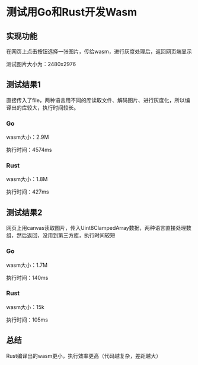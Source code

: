 # 测试用Go和Rust开发Wasm
## 实现功能
在网页上点击按钮选择一张图片，传给wasm，进行灰度处理后，返回网页端显示

测试图片大小为：2480x2976

## 测试结果1
直接传入了file，两种语言用不同的库读取文件、解码图片、进行灰度化，所以编译出的库较大，执行时间较长。
### Go
wasm大小：2.9M

执行时间：4574ms

### Rust
wasm大小：1.8M

执行时间：427ms


## 测试结果2
网页上用canvas读取图片，传入Uint8ClampedArray数据，两种语言直接处理数组，然后返回，没用到第三方库，执行时间较短
### Go
wasm大小：1.7M

执行时间：140ms

### Rust
wasm大小：15k

执行时间：105ms

## 总结
Rust编译出的wasm更小，执行效率更高（代码越复杂，差距越大）
